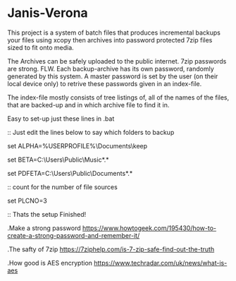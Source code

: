 # Janis-Verona

This project is a system of batch files that produces incremental backups your files using xcopy
then archives into password protected 7zip files sized to fit onto media.

The Archives can be safely uploaded to the public internet. 7zip passwords are strong. FLW. Each backup-archive has its own password, randomly generated by this system. A master password is set by the user (on their local device only) to retrive these passwords given in an index-file.

The index-file mostly consists of tree listings of, all of the names of the files, that are backed-up and in which archive file to find it in.

Easy to set-up just these lines in .bat

:: Just edit the lines below to say which folders to backup

set ALPHA=%USERPROFILE%\Documents\keep

set BETA=C:\Users\Public\Music\*.*

set PDFETA=C:\Users\Public\Documents\*.*



:: count for the number of file sources

set PLCNO=3



:: Thats the setup Finished!



.Make a strong password <https://www.howtogeek.com/195430/how-to-create-a-strong-password-and-remember-it/>

.The safty of 7zip <https://7ziphelp.com/is-7-zip-safe-find-out-the-truth>

.How good is AES encryption <https://www.techradar.com/uk/news/what-is-aes>
